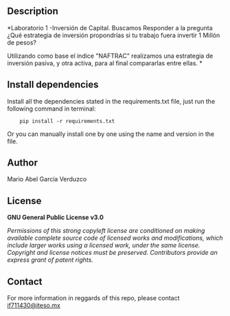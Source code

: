 ## Description
*Laboratorio 1 -Inversión de Capital.
Buscamos Responder a la pregunta ¿Qué estrategia de inversión propondrías si tu trabajo fuera invertir 1 Millón de pesos?

Utilizando como base el indice "NAFTRAC" realizamos una estrategia de inversión pasiva, y otra activa, para al final compararlas entre ellas.
*

## Install dependencies

Install all the dependencies stated in the requirements.txt file, just run the following command in terminal:

        pip install -r requirements.txt
        
Or you can manually install one by one using the name and version in the file.


## Author
Mario Abel García Verduzco

## License
**GNU General Public License v3.0** 

*Permissions of this strong copyleft license are conditioned on making available 
complete source code of licensed works and modifications, which include larger 
works using a licensed work, under the same license. Copyright and license notices 
must be preserved. Contributors provide an express grant of patent rights.*

## Contact
For more information in reggards of this repo, please contact if711430@iteso.mx
